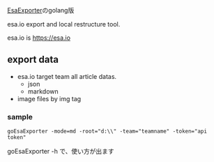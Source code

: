 
[EsaExporter](https://github.com/NAL-6295/EsaExporter)のgolang版

esa.io export and local restructure tool.

esa.io is https://esa.io

## export data
- esa.io target team all article datas.
  - json
  - markdown
- image files by img tag

### sample
```
goEsaExporter -mode=md -root="d:\\" -team="teamname" -token="api token"
```

goEsaExporter -h
で、使い方が出ます
